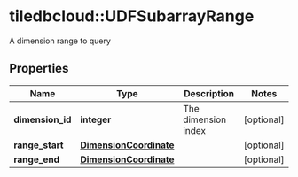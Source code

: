 # tiledbcloud::UDFSubarrayRange

A dimension range to query
## Properties
Name | Type | Description | Notes
------------ | ------------- | ------------- | -------------
**dimension_id** | **integer** | The dimension index | [optional] 
**range_start** | [**DimensionCoordinate**](DimensionCoordinate.md) |  | [optional] 
**range_end** | [**DimensionCoordinate**](DimensionCoordinate.md) |  | [optional] 


